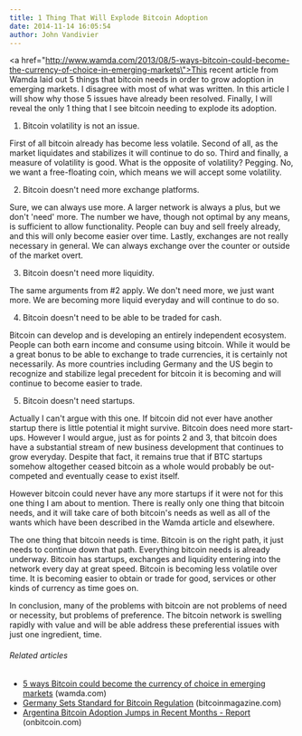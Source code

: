 ```yaml
---
title: 1 Thing That Will Explode Bitcoin Adoption
date: 2014-11-14 16:05:54
author: John Vandivier
---
```




<a href=\"http://www.wamda.com/2013/08/5-ways-bitcoin-could-become-the-currency-of-choice-in-emerging-markets\">This recent article</a> from Wamda laid out 5 things that bitcoin needs in order to grow adoption in emerging markets. I disagree with most of what was written. In this article I will show why those 5 issues have already been resolved. Finally, I will reveal the only 1 thing that I see bitcoin needing to explode its adoption.

1) Bitcoin volatility is not an issue.

First of all bitcoin already has become less volatile. Second of all, as the market liquidates and stabilizes it will continue to do so. Third and finally, a measure of volatility is good. What is the opposite of volatility? Pegging. No, we want a free-floating coin, which means we will accept some volatility.

2) Bitcoin doesn't need more exchange platforms.

Sure, we can always use more. A larger network is always a plus, but we don't 'need' more. The number we have, though not optimal by any means, is sufficient to allow functionality. People can buy and sell freely already, and this will only become easier over time. Lastly, exchanges are not really necessary in general. We can always exchange over the counter or outside of the market overt.

3) Bitcoin doesn't need more liquidity.

The same arguments from #2 apply. We don't need more, we just want more. We are becoming more liquid everyday and will continue to do so.

4) Bitcoin doesn't need to be able to be traded for cash.

Bitcoin can develop and is developing an entirely independent ecosystem. People can both earn income and consume using bitcoin. While it would be a great bonus to be able to exchange to trade currencies, it is certainly not necessarily. As more countries including Germany and the US begin to recognize and stabilize legal precedent for bitcoin it is becoming and will continue to become easier to trade.

5) Bitcoin doesn't need startups.

Actually I can't argue with this one. If bitcoin did not ever have another startup there is little potential it might survive. Bitcoin does need more start-ups. However I would argue, just as for points 2 and 3, that bitcoin does have a substantial stream of new business development that continues to grow everyday. Despite that fact, it remains true that if BTC startups somehow altogether ceased bitcoin as a whole would probably be out-competed and eventually cease to exist itself.

However bitcoin could never have any more startups if it were not for this one thing I am about to mention. There is really only one thing that bitcoin needs, and it will take care of both bitcoin's needs as well as all of the wants which have been described in the Wamda article and elsewhere.

The one thing that bitcoin needs is time. Bitcoin is on the right path, it just needs to continue down that path. Everything bitcoin needs is already underway. Bitcoin has startups, exchanges and liquidity entering into the network every day at great speed. Bitcoin is becoming less volatile over time. It is becoming easier to obtain or trade for good, services or other kinds of currency as time goes on.

In conclusion, many of the problems with bitcoin are not problems of need or necessity, but problems of preference. The bitcoin network is swelling rapidly with value and will be able address these preferential issues with just one ingredient, time.
<h6 class=\"zemanta-related-title\" style=\"font-size:1em;\">Related articles</h6>
<ul class=\"zemanta-article-ul\">
	<li class=\"zemanta-article-ul-li\"><a href=\"http://www.wamda.com/2013/08/5-ways-bitcoin-could-become-the-currency-of-choice-in-emerging-markets\" target=\"_blank\">5 ways Bitcoin could become the currency of choice in emerging markets</a> (wamda.com)</li>
	<li class=\"zemanta-article-ul-li\"><a href=\"http://bitcoinmagazine.com/germany-sets-standard-for-bitcoin-regulation/\" target=\"_blank\">Germany Sets Standard for Bitcoin Regulation</a> (bitcoinmagazine.com)</li>
	<li class=\"zemanta-article-ul-li\"><a href=\"http://onbitcoin.com/2013/07/16/argentina-bitcoin-adoption-jumps-in-recent-months-report/\" target=\"_blank\">Argentina Bitcoin Adoption Jumps in Recent Months - Report</a> (onbitcoin.com)</li>
</ul>